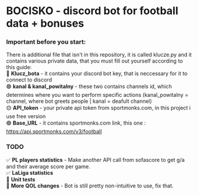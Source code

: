 # BOCISKO - discord bot for football data + bonuses

### Important before you start:
There is additional file that isn't in this repository, it is called klucze.py and it contains various private data, that you must fill out yourself according to this guide:  
🔵 **Klucz_bota** - it contains your discord bot key, that is neccessary for it to connect to discord  
🟢 **kanal & kanal_powitalny** - these two contains channels id, which determines where you want to perform specific actions (kanal_powitalny = channel, where bot greets people | kanal = deafult channel)  
🟡 **API_token** - your private api token from sportmonks.com, in this project i use free version  
🟣 **Base_URL** - it contains sportmonks.com link, this one : https://api.sportmonks.com/v3/football   

### TODO
✅ **PL players statistics** - Make another API call from sofascore to get g/a and their average score per game.  
✅ **LaLiga statistics**  
📌 **Unit tests**  
📌 **More QOL changes** - Bot is still pretty non-intuitive to use, fix that.  